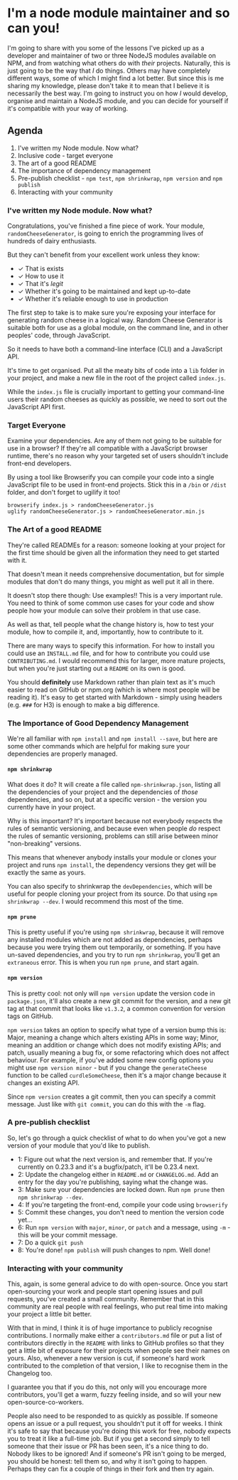 # I'm a node module maintainer and so can you!

I'm going to share with you some of the lessons I've picked up as a developer and maintainer of two or three NodeJS modules available on NPM, and from watching what others do with *their* projects. Naturally, this is just going to be the way that *I* do things. Others may have completely different ways, some of which I might find a lot better. But since this is me sharing my knowledge, please don't take it to mean that I believe it is necessarily the best way. I'm going to instruct you on how *I* would develop, organise and maintain a NodeJS module, and you can decide for yourself if it's compatible with your way of working.

## Agenda

1. I've written my Node module. Now what?
2. Inclusive code - target everyone
3. The art of a good README
4. The importance of dependency management
5. Pre-publish checklist - `npm test`, `npm shrinkwrap`, `npm version` and `npm publish`
6. Interacting with your community

### I've written my Node module. Now what?

Congratulations, you've finished a fine piece of work. Your module, `randomCheeseGenerator`, is going to enrich the programming lives of hundreds of dairy enthusiasts.

But they can't benefit from your excellent work unless they know:

- ✓ That is exists
- ✓ How to use it
- ✓ That it's *legit*
- ✓ Whether it's going to be maintained and kept up-to-date
- ✓ Whether it's reliable enough to use in production

The first step to take is to make sure you're exposing your interface for generating random cheese in a logical way. Random Cheese Generator is suitable both for use as a global module, on the command line, and in other peoples' code, through JavaScript.

So it needs to have both a command-line interface (CLI) and a JavaScript API.

It's time to get organised. Put all the meaty bits of code into a `lib` folder in your project, and make a new file in the root of the project called `index.js`.

While the `index.js` file is crucially important to getting your command-line users their random cheeses as quickly as possible, we need to sort out the JavaScript API first.

### Target Everyone

Examine your dependencies. Are any of them not going to be suitable for use in a browser? If they're all compatible with a JavaScript browser runtime, there's no reason why your targeted set of users shouldn't include front-end developers.

By using a tool like Browserify you can compile your code into a single JavaScript file to be used in front-end projects. Stick this in a `/bin` or `/dist` folder, and don't forget to ugilify it too!

```
browserify index.js > randomCheeseGenerator.js
uglify randomCheeseGenerator.js > randomCheeseGenerator.min.js
```

### The Art of a good README

They're called READMEs for a reason: someone looking at your project for the first time should be given all the information they need to get started with it.

That doesn't mean it needs comprehensive documentation, but for simple modules that don't do many things, you might as well put it all in there.

It doesn't stop there though: Use examples!! This is a very important rule. You need to think of some common use cases for your code and show people how your module can solve their problem in that use case.

As well as that, tell people what the change history is, how to test your module, how to compile it, and, importantly, how to contribute to it.

There are many ways to specify this information. For how to install you could use an `INSTALL.md` file, and for how to contribute you could use `CONTRIBUTING.md`. I would recommend this for larger, more mature projects, but when you're just starting out a `README` on its own is good.

You should **definitely** use Markdown rather than plain text as it's much easier to read on GitHub or npm.org (which is where most people will be reading it). It's easy to get started with Markdown - simply using headers (e.g. `###` for H3) is enough to make a big difference.

<!-- MORE HERE -->

### The Importance of Good Dependency Management

We're all familiar with `npm install` and `npm install --save`, but here are some other commands which are helpful for making sure your dependencies are properly managed.

#### `npm shrinkwrap`

What does it do? It will create a file called `npm-shrinkwrap.json`, listing all the dependencies of your project and the dependencies of *those* dependencies, and so on, but at a specific version - the version you currently have in your project.

Why is this important? It's important because not everybody respects the rules of semantic versioning, and because even when people *do* respect the rules of semantic versioning, problems can still arise between minor "non-breaking" versions.

This means that whenever anybody installs your module or clones your project and runs `npm install`, the dependency versions they get will be exactly the same as yours.

You can also specify to shrinkwrap the `devDependencies`, which will be useful for people cloning your project from its source. Do that using `npm shrinkwrap --dev`. I would recommend this most of the time.

#### `npm prune`

This is pretty useful if you're using `npm shrinkwrap`, because it will remove any installed modules which are not added as dependencies, perhaps because you were trying them out temporarily, or something. If you have un-saved dependencies, and you try to run `npm shrinkwrap`, you'll get an `extraneous` error. This is when you run `npm prune`, and start again.

#### `npm version`

This is pretty cool: not only will `npm version` update the version code in `package.json`, it'll also create a new git commit for the version, and a new git tag at that commit that looks like `v1.3.2`, a common convention for version tags on GitHub.

`npm version` takes an option to specify what type of a version bump this is: Major, meaning a change which alters existing APIs in some way; Minor, meaning an addition or change which does not modify existing APIs; and patch, usually meaning a bug fix, or some refactoring which does not affect behaviour. For example, if you've added some new config options you might use `npm version minor` - but if you change the `generateCheese` function to be called `curdleSomeCheese`, then it's a major change because it changes an existing API.

Since `npm version` creates a git commit, then you can specify a commit message. Just like with `git commit`, you can do this with the `-m` flag.

### A pre-publish checklist

So, let's go through a quick checklist of what to do when you've got a new version of your module that you'd like to publish.

* 1: Figure out what the next version is, and remember that. If you're currently on 0.23.3 and it's a bugfix/patch, it'll be 0.23.4 next.
* 2: Update the changelog either in `README.md` or `CHANGELOG.md`. Add an entry for the day you're publishing, saying what the change was.
* 3: Make sure your dependencies are locked down. Run `npm prune` then `npm shrinkwrap --dev`.
* 4: If you're targeting the front-end, compile your code using `browserify`
* 5: Commit these changes, you don't need to mention the version code yet...
* 6: Run `npm version` with `major`, `minor`, or `patch` and a message, using `-m` - this will be your commit message.
* 7: Do a quick `git push`
* 8: You're done! `npm publish` will push changes to npm. Well done!

### Interacting with your community

This, again, is some general advice to do with open-source. Once you start open-sourcing your work and people start opening issues and pull requests, you've created a small community. Remember that in this community are real people with real feelings, who put real time into making your project a little bit better.

With that in mind, I think it is of huge importance to publicly recognise contributions. I normally make either a `contributors.md` file or put a list of contributors directly in the `README` with links to GitHub profiles so that they get a little bit of exposure for their projects when people see their names on yours. Also, whenever a new version is cut, if someone's hard work contributed to the completion of that version, I like to recognise them in the Changelog too.

I guarantee you that if you do this, not only will you encourage more contributors, you'll get a warm, fuzzy feeling inside, and so will your new open-source-co-workers.

People also need to be responded to as quickly as possible. If someone opens an issue or a pull request, you shouldn't put it off for weeks. I think it's safe to say that because you're doing this work for free, nobody expects you to treat it like a full-time job. But if you get a second simply to tell someone that their issue or PR has been seen, it's a nice thing to do. Nobody likes to be ignored! And if someone's PR isn't going to be merged, you should be honest: tell them so, and why it isn't going to happen. Perhaps they can fix a couple of things in their fork and then try again.
